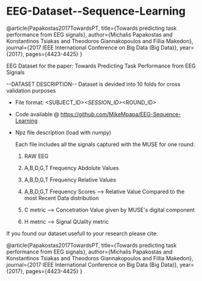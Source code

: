# EEG-Dataset--Sequence-Learning


@article{Papakostas2017TowardsPT,
  title={Towards predicting task performance from EEG signals},
  author={Michalis Papakostas and Konstantinos Tsiakas and Theodoros Giannakopoulos and Fillia Makedon},
  journal={2017 IEEE International Conference on Big Data (Big Data)},
  year={2017},
  pages={4423-4425}
}


EEG Dataset for the paper: Towards Predicting Task Performance from EEG Signals 

--DATASET DESCRIPTION--
Dataset is devided into 10 folds for cross validation purposes

* File format: <SUBJECT_ID>_<SESSION_ID>_<ROUND_ID>

* Code available @ https://github.com/MikeMpapa/EEG-Sequence-Learning

* Npz file description (load with numpy)


    Each file includes all the signals captured with the MUSE for one round:

    1. RAW EEG

    2. A,B,D,G,T Frequency Abdolute Values

    3. A,B,D,G,T Frequency Relative Values

    4. A,B,D,G,T Frequency Scores --> Relative Value Compared to the most Recent Data distribution 

    5. C metric --> Concetration Value given by MUSE's digital component

    6. H metric --> Signal QUality metric



If you found our dataset usefull to your research please cite:

@article{Papakostas2017TowardsPT,
  title={Towards predicting task performance from EEG signals},
  author={Michalis Papakostas and Konstantinos Tsiakas and Theodoros Giannakopoulos and Fillia Makedon},
  journal={2017 IEEE International Conference on Big Data (Big Data)},
  year={2017},
  pages={4423-4425}
}
